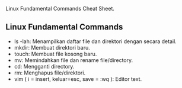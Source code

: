 Linux Fundamental Commands Cheat Sheet.

## Linux Fundamental Commands

*   ls -lah: Menampilkan daftar file dan direktori dengan secara detail.
*   mkdir: Membuat direktori baru.
*   touch: Membuat file kosong baru.
*   mv: Memindahkan file dan rename file/directory.
*   cd: Mengganti directory.
*   rm: Menghapus file/direktori.
*   vim ( i = insert, keluar=esc, save = :wq ): Editor text.
